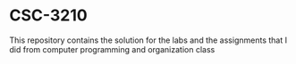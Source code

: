 # CSC-3210
This repository contains the solution for the labs and the assignments that I did from computer programming and organization class
